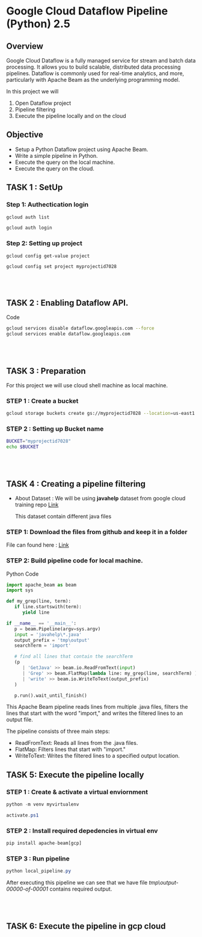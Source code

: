 # Google Cloud Dataflow Pipeline (Python) 2.5

## Overview

Google Cloud Dataflow is a fully managed service for stream and batch data processing. It allows you to build scalable, distributed data processing pipelines. Dataflow is commonly used for real-time analytics, and more, particularly with Apache Beam as the underlying programming model.

In this project we will

1.  Open Dataflow project
2.  Pipeline filtering
3.  Execute the pipeline locally and on the cloud

## Objective

* Setup a Python Dataflow project using Apache Beam.
* Write a simple pipeline in Python.
* Execute the query on the local machine.
* Execute the query on the cloud.


## TASK 1 : SetUp

### Step 1: Authectication login

```bash
gcloud auth list
```
```bash
gcloud auth login
```
### Step 2: Setting up project
```
gcloud config get-value project

gcloud config set project myprojectid7028
```

<br>
<br>

## TASK 2 :  Enabling Dataflow API.

Code

```bash 
gcloud services disable dataflow.googleapis.com --force
gcloud services enable dataflow.googleapis.com
```
<br>
<br>

## TASK 3 :  Preparation

For this project we will use cloud shell machine as local machine.

### STEP 1 : Create a bucket 

```bash
gcloud storage buckets create gs://myprojectid7028 --location=us-east1 --no-public-access-prevention
```

### STEP 2 : Setting up Bucket name 

```bash
BUCKET="myprojectid7028"
echo $BUCKET
```
<br>
<br>

## TASK 4 : Creating a pipeline filtering 

* About Dataset : We will be using **javahelp** dataset from google cloud training repo [Link](https://github.com/GoogleCloudPlatform/training-data-analyst)

   This dataset contain different java files 


### STEP 1: Download the files from github and keep it in a folder

File can found here : [Link](https://github.com/salman-shaikh7/Data-Analysis-with-Serverless-Dataflow-pipeline/tree/main/javahelp)

### STEP 2: Build pipeline code for local machine.

Python Code 

```python
import apache_beam as beam
import sys

def my_grep(line, term):
   if line.startswith(term):
      yield line

if __name__ == '__main__':
   p = beam.Pipeline(argv=sys.argv)
   input = 'javahelp\*.java'
   output_prefix = 'tmp\output'
   searchTerm = 'import'

   # find all lines that contain the searchTerm
   (p
      | 'GetJava' >> beam.io.ReadFromText(input)
      | 'Grep' >> beam.FlatMap(lambda line: my_grep(line, searchTerm) )
      | 'write' >> beam.io.WriteToText(output_prefix)
   )

   p.run().wait_until_finish()
```

This Apache Beam pipeline reads lines from multiple .java files, filters the lines that start with the word "import," and writes the filtered lines to an output file. 

The pipeline consists of three main steps:

*   ReadFromText: Reads all lines from the .java files.
*   FlatMap: Filters lines that start with "import."
*   WriteToText: Writes the filtered lines to a specified output location.


## TASK 5: Execute the pipeline locally


### STEP 1 : Create & activate a virtual enviornment 

```powershell
python -m venv myvirtualenv
```

```powershell
activate.ps1
```

### STEP 2 : Install required depedencies in virtual env

```python
pip install apache-beam[gcp]
```

### STEP 3 : Run pipeline

```powershell
python local_pipeline.py
```

After executing this pipeline we can see that we have file *tmp\output-00000-of-00001* contains required output.

<br>
<br>

## TASK 6: Execute the pipeline in gcp cloud

